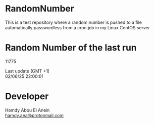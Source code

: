 # RandomNumber    
This is a test repository where a random number is pushed to a file automatically passwordless from a cron job in my Linux CentOS server    
# Random Number of the last run   
11775
      
Last update (GMT +1)    
02/06/25 22:00:01
# Developer    
Hamdy Abou El Anein   
hamdy.aea@protonmail.com
